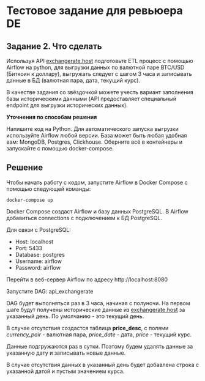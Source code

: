 # Тестовое задание для ревьюера DE

## Задание 2. Что сделать

Используя API [exchangerate.host](https://exchangerate.host/) подготовьте ETL процесс с помощью Airflow на python, для выгрузки данных по валютной паре BTC/USD (Биткоин к доллару), выгружать следует с шагом 3 часа и записывать данные в БД (валютная пара, дата, текущий курс).

В качестве задания со звёздочкой можете учесть вариант заполнения базы историческими данными (API предоставляет специальный endpoint для выгрузки исторических данных).

**Уточнения по способам решения**

Напишите код на Python.
Для автоматического запуска выгрузки используйте Airflow любой версии.
База может быть любая удобная вам: MongoDB, Postgres, Clickhouse.
Оберните всё в контейнеры и запускайте с помощью docker-compose.

## Решение

Чтобы начать работу с кодом, запустите Airflow в Docker Compose с помощью следующей команды:

```
docker-compose up 
```

Docker Compose создаст Airflow и базу данных PostgreSQL. В Airflow добавиться connections c подключением к БД PostgreSQL.

Для связи с PostgreSQL:
- Host: localhost
- Port: 5433
- Database: postgres
- Username: airflow
- Password: airflow

Перейти в веб-сервер Airflow по адресу http://localhost:8080

Запустите DAG: api_exchangerate

DAG будет выполняться раз в 3 часа, начиная с полуночи.
На первом шаге будут получены исторические данные из [exchangerate.host](https://exchangerate.host/) за указанный день. По умолчанию - это текущий день.

В случае отсутствия создастся таблица **price_desc**, с полями *сurrency_pair* - валютная пара, *price_date* - дата, *price* - текущий курс.

Данные подгружаются раз в сутки. Поэтому будем удалять данные за указанную дату и записывать новые данные.

В случае отсутствия данных в указанный день будет добавлена строка с указанной датой и пустым значением курса.

